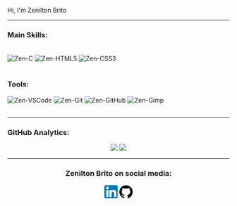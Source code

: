 Hi, I'm Zenilton Brito
<hr>

### Main Skills:

<div style="display: inline_block"><br>
   <img align="center" alt="Zen-C" height="30" width="40" src="https://cdn.jsdelivr.net/gh/devicons/devicon/icons/c/c-original.svg">
  <img align="center" alt="Zen-HTML5" height="30" width="40" src="https://cdn.jsdelivr.net/gh/devicons/devicon/icons/html5/html5-original-wordmark.svg">
  <img align="center" alt="Zen-CSS3" height="30" width="40" src="https://cdn.jsdelivr.net/gh/devicons/devicon/icons/css3/css3-original-wordmark.svg">
</div><br>

### Tools:
  <img align="center" alt="Zen-VSCode" height="30" width="40" src="https://cdn.jsdelivr.net/gh/devicons/devicon/icons/vscode/vscode-original-wordmark.svg">
   <img align="center" alt="Zen-Git" height="30" width="40" src="https://cdn.jsdelivr.net/gh/devicons/devicon/icons/git/git-original-wordmark.svg">
   <img align="center" alt="Zen-GitHub" height="30" width="40" src="https://cdn.jsdelivr.net/gh/devicons/devicon/icons/github/github-original-wordmark.svg">
   <img align="center" alt="Zen-Gimp" height="30" width="40" src="https://cdn.jsdelivr.net/gh/devicons/devicon/icons/gimp/gimp-original-wordmark.svg">
   <br><br>

<hr>

### GitHub Analytics:<br>
<p align="center">    
   <img height="160em" src="https://github-readme-stats.vercel.app/api?username=zenbrito&show_icons=true&theme=dark&include_all_commits=true&count_private=true"/>
    <img height="160em" src="https://github-readme-stats.vercel.app/api/top-langs/?username=zenbrito&layout=compact&langs_count=7&theme=dark"/>
    <hr/>    
    <h3 align="center">Zenilton Brito on social media:</h3>
     <p align="center">
       <a href="https://www.linkedin.com/in/zen-s-brito-22a108204/"><img height="30" width="30" title="LinkedIn" src="https://raw.githubusercontent.com/ZenBrito/ZenBrito/main/img/linkedin.svg"/></a>
       <a href="https://github.com/ZenBrito"><img  height="30" width="30"  title="GitHub" src="https://raw.githubusercontent.com/ZenBrito/ZenBrito/main/img/github.svg"/></a>
    </p>
</p>
